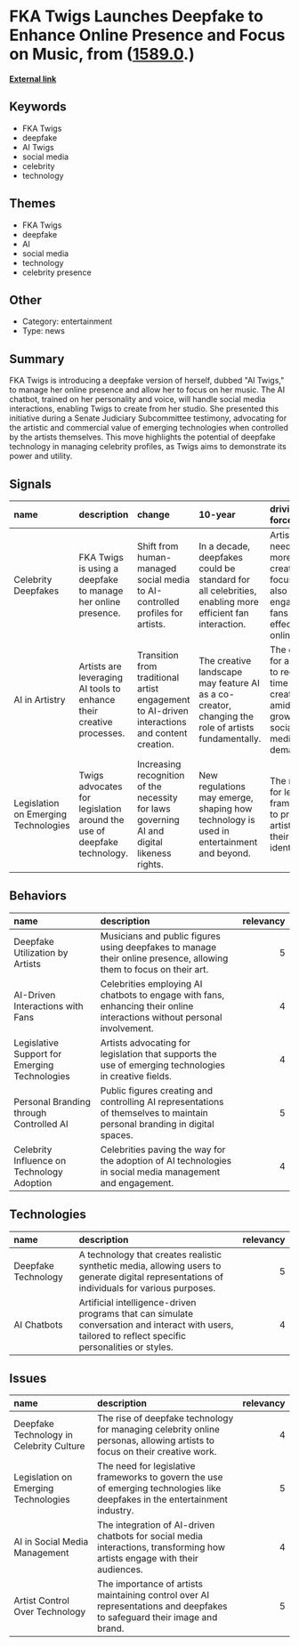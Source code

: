 # __FKA Twigs Launches Deepfake to Enhance Online Presence and Focus on Music__, from ([1589.0](https://kghosh.substack.com/p/1589.0).)

__[External link](https://futureparty.com/fka-twigs-deepfake/)__



## Keywords

* FKA Twigs
* deepfake
* AI Twigs
* social media
* celebrity
* technology

## Themes

* FKA Twigs
* deepfake
* AI
* social media
* technology
* celebrity presence

## Other

* Category: entertainment
* Type: news

## Summary

FKA Twigs is introducing a deepfake version of herself, dubbed "AI Twigs," to manage her online presence and allow her to focus on her music. The AI chatbot, trained on her personality and voice, will handle social media interactions, enabling Twigs to create from her studio. She presented this initiative during a Senate Judiciary Subcommittee testimony, advocating for the artistic and commercial value of emerging technologies when controlled by the artists themselves. This move highlights the potential of deepfake technology in managing celebrity profiles, as Twigs aims to demonstrate its power and utility.

## Signals

| name                                 | description                                                            | change                                                                                        | 10-year                                                                                                | driving-force                                                                              |   relevancy |
|:-------------------------------------|:-----------------------------------------------------------------------|:----------------------------------------------------------------------------------------------|:-------------------------------------------------------------------------------------------------------|:-------------------------------------------------------------------------------------------|------------:|
| Celebrity Deepfakes                  | FKA Twigs is using a deepfake to manage her online presence.           | Shift from human-managed social media to AI-controlled profiles for artists.                  | In a decade, deepfakes could be standard for all celebrities, enabling more efficient fan interaction. | Artists' need for more creative focus while also engaging fans effectively online.         |           4 |
| AI in Artistry                       | Artists are leveraging AI tools to enhance their creative processes.   | Transition from traditional artist engagement to AI-driven interactions and content creation. | The creative landscape may feature AI as a co-creator, changing the role of artists fundamentally.     | The desire for artists to reclaim time for creativity amidst growing social media demands. |           5 |
| Legislation on Emerging Technologies | Twigs advocates for legislation around the use of deepfake technology. | Increasing recognition of the necessity for laws governing AI and digital likeness rights.    | New regulations may emerge, shaping how technology is used in entertainment and beyond.                | The need for legal frameworks to protect artists and their digital identities.             |           4 |

## Behaviors

| name                                          | description                                                                                                               |   relevancy |
|:----------------------------------------------|:--------------------------------------------------------------------------------------------------------------------------|------------:|
| Deepfake Utilization by Artists               | Musicians and public figures using deepfakes to manage their online presence, allowing them to focus on their art.        |           5 |
| AI-Driven Interactions with Fans              | Celebrities employing AI chatbots to engage with fans, enhancing their online interactions without personal involvement.  |           4 |
| Legislative Support for Emerging Technologies | Artists advocating for legislation that supports the use of emerging technologies in creative fields.                     |           4 |
| Personal Branding through Controlled AI       | Public figures creating and controlling AI representations of themselves to maintain personal branding in digital spaces. |           5 |
| Celebrity Influence on Technology Adoption    | Celebrities paving the way for the adoption of AI technologies in social media management and engagement.                 |           4 |

## Technologies

| name                | description                                                                                                                                           |   relevancy |
|:--------------------|:------------------------------------------------------------------------------------------------------------------------------------------------------|------------:|
| Deepfake Technology | A technology that creates realistic synthetic media, allowing users to generate digital representations of individuals for various purposes.          |           5 |
| AI Chatbots         | Artificial intelligence-driven programs that can simulate conversation and interact with users, tailored to reflect specific personalities or styles. |           4 |

## Issues

| name                                     | description                                                                                                                  |   relevancy |
|:-----------------------------------------|:-----------------------------------------------------------------------------------------------------------------------------|------------:|
| Deepfake Technology in Celebrity Culture | The rise of deepfake technology for managing celebrity online personas, allowing artists to focus on their creative work.    |           4 |
| Legislation on Emerging Technologies     | The need for legislative frameworks to govern the use of emerging technologies like deepfakes in the entertainment industry. |           5 |
| AI in Social Media Management            | The integration of AI-driven chatbots for social media interactions, transforming how artists engage with their audiences.   |           4 |
| Artist Control Over Technology           | The importance of artists maintaining control over AI representations and deepfakes to safeguard their image and brand.      |           5 |